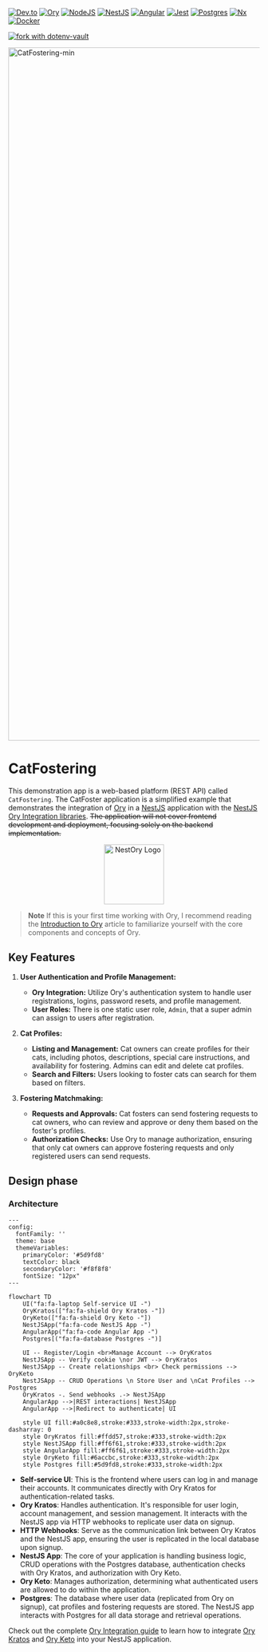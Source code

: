 [![Dev.to](https://img.shields.io/badge/dev.to-0A0A0A?style=for-the-badge&logo=dev.to&logoColor=white)](https://dev.to/getlarge/integrating-ory-in-production-with-nestjs-3nic)
[![Ory](https://img.shields.io/badge/ory-%230A0A0A.svg?style=for-the-badge&logo=ory&logoColor=white)](https://ory.sh/)
[![NodeJS](https://img.shields.io/badge/node.js-6DA55F?style=for-the-badge&logo=node.js&logoColor=white)](https://nodejs.org/)
[![NestJS](https://img.shields.io/badge/nestjs-%23E0234E.svg?style=for-the-badge&logo=nestjs&logoColor=white)](https://nestjs.com/)
[![Angular](https://img.shields.io/badge/angular-%23E0234E.svg?style=for-the-badge&logo=angular&logoColor=white)](https://angular.dev/)
[![Jest](https://img.shields.io/badge/jest-%23C21325.svg?style=for-the-badge&logo=jest&logoColor=white)](https://jestjs.io/)
[![Postgres](https://img.shields.io/badge/postgres-%23316192.svg?style=for-the-badge&logo=postgresql&logoColor=white)](https://www.postgresql.org/)
[![Nx](https://img.shields.io/badge/nx-143055?style=for-the-badge&logo=nx&logoColor=white)](https://nx.dev/)
[![Docker](https://img.shields.io/badge/docker-%230db7ed.svg?style=for-the-badge&logo=docker&logoColor=white)](https://www.docker.com/)

[![fork with dotenv-vault](https://badge.dotenv.org/fork.svg?r=1)](https://vault.dotenv.org/project/vlt_a214f90f4b82d8ad4ca0c4b2a458f85f1eb137a0d7ebce91325a339fa48edad1/example)

<img width="1389" alt="CatFostering-min" src="https://github.com/getlarge/cat-fostering/assets/15331923/5911cc7f-e853-47bb-83d6-19ca9341ff2d">

# CatFostering

This demonstration app is a web-based platform (REST API) called `CatFostering`. The CatFoster application is a simplified example that demonstrates the integration of [Ory](https://ory.sh) in a [NestJS](https://nestjs.com) application with the [NestJS Ory Integration libraries](https://github.com/getlarge/nestjs-ory-integration). ~~The application will not cover frontend development and deployment, focusing solely on the backend implementation.~~ 

<p align="center">
  <a href="https://github.com/getlarge/nestjs-ory-integration/" target="blank"><img src="https://ipfs.io/ipfs/QmQ6CMaraTMrv8byJfY64mDM6o7citx1pgEobMKWEJaSCB?filename=ory-nestjs-min.png" width="120" alt="NestOry Logo" /></a>
</p>

> **Note**
> If this is your first time working with Ory, I recommend reading the [Introduction to Ory](https://dev.to/getlarge/introduction-to-ory-47nh) article to familiarize yourself with the core components and concepts of Ory.

## Key Features

1. **User Authentication and Profile Management:**

   - **Ory Integration:** Utilize Ory's authentication system to handle user registrations, logins, password resets, and profile management.
   - **User Roles:** There is one static user role, `Admin`, that a super admin can assign to users after registration.

2. **Cat Profiles:**

   - **Listing and Management:** Cat owners can create profiles for their cats, including photos, descriptions, special care instructions, and availability for fostering. Admins can edit and delete cat profiles.
   - **Search and Filters:** Users looking to foster cats can search for them based on filters.

3. **Fostering Matchmaking:**

   - **Requests and Approvals:** Cat fosters can send fostering requests to cat owners, who can review and approve or deny them based on the foster's profiles.
   - **Authorization Checks:** Use Ory to manage authorization, ensuring that only cat owners can approve fostering requests and only registered users can send requests.

## Design phase

### Architecture

```mermaid
---
config:
  fontFamily: ''
  theme: base
  themeVariables:
    primaryColor: '#5d9fd8'
    textColor: black
    secondaryColor: '#f8f8f8'
    fontSize: "12px"
---

flowchart TD
    UI("fa:fa-laptop Self-service UI -")
    OryKratos(["fa:fa-shield Ory Kratos -"])
    OryKeto(["fa:fa-shield Ory Keto -"])
    NestJSApp("fa:fa-code NestJS App -")
    AngularApp("fa:fa-code Angular App -")
    Postgres[("fa:fa-database Postgres -")]    
    
    UI -- Register/Login <br>Manage Account --> OryKratos
    NestJSApp -- Verify cookie \nor JWT --> OryKratos
    NestJSApp -- Create relationships <br> Check permissions --> OryKeto
    NestJSApp -- CRUD Operations \n Store User and \nCat Profiles --> Postgres
    OryKratos -. Send webhooks .-> NestJSApp
    AngularApp -->|REST interactions| NestJSApp
    AngularApp -->|Redirect to authenticate| UI
    
    style UI fill:#a0c8e8,stroke:#333,stroke-width:2px,stroke-dasharray: 0
    style OryKratos fill:#ffdd57,stroke:#333,stroke-width:2px
    style NestJSApp fill:#ff6f61,stroke:#333,stroke-width:2px
    style AngularApp fill:#ff6f61,stroke:#333,stroke-width:2px
    style OryKeto fill:#6accbc,stroke:#333,stroke-width:2px
    style Postgres fill:#5d9fd8,stroke:#333,stroke-width:2px
```

- **Self-service UI**: This is the frontend where users can log in and manage their accounts. It communicates directly with Ory Kratos for authentication-related tasks.
- **Ory Kratos**: Handles authentication. It's responsible for user login, account management, and session management. It interacts with the NestJS app via HTTP webhooks to replicate user data on signup.
- **HTTP Webhooks**: Serve as the communication link between Ory Kratos and the NestJS app, ensuring the user is replicated in the local database upon signup.
- **NestJS App**: The core of your application is handling business logic, CRUD operations with the Postgres database, authentication checks with Ory Kratos, and authorization with Ory Keto. 
- **Ory Keto**: Manages authorization, determining what authenticated users are allowed to do within the application.
- **Postgres**: The database where user data (replicated from Ory on signup), cat profiles and fostering requests are stored. The NestJS app interacts with Postgres for all data storage and retrieval operations.

Check out the complete [Ory Integration guide](https://dev.to/getlarge/integrate-ory-in-a-nestjs-application-4llo) to learn how to integrate [Ory Kratos](https://github.com/ory/kratos) and [Ory Keto](https://github.com/ory/keto) into your NestJS application.

